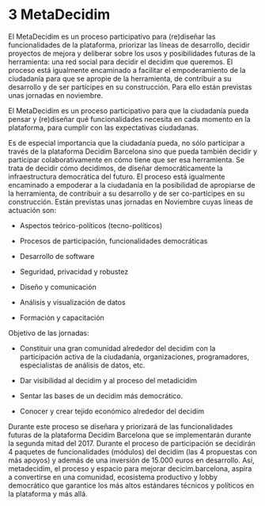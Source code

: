 

# 3 	MetaDecidim

El MetaDecidim es un proceso participativo para (re)diseñar las funcionalidades de la plataforma, priorizar las líneas de desarrollo, decidir proyectos de mejora y deliberar sobre los usos y posibilidades futuras de la herramienta: una red social para decidir el decidim que queremos. El proceso está igualmente encaminado a facilitar el empoderamiento de la ciudadanía para que se apropie de la herramienta, de contribuir a su desarrollo y de ser partícipes en su construcción. Para ello están previstas unas jornadas en noviembre.

El MetaDecidim es un proceso participativo para que la ciudadanía pueda pensar y (re)diseñar qué  funcionalidades necesita en cada momento en la plataforma, para cumplir con las expectativas ciudadanas.

Es de especial importancia que la ciudadanía pueda, no sólo participar a través de la plataforma Decidim Barcelona sino que pueda también decidir y participar colaborativamente en cómo tiene que ser esa herramienta. Se trata de decidir cómo decidimos, de diseñar democráticamente la infraestructura democrática del futuro. El proceso está igualmente encaminado a empoderar a la ciudadanía en la posibilidad de apropiarse de la herramienta, de contribuir a su desarrollo y de ser co-partícipes en su construcción. Están previstas unas jornadas en Noviembre cuyas líneas de actuación son:

* Aspectos teórico-políticos (tecno-políticos) 

* Procesos de participación, funcionalidades democráticas

* Desarrollo de software

* Seguridad, privacidad y robustez

* Diseño y comunicación

* Análisis y visualización de datos

* Formación y capacitación

Objetivo de las jornadas:

* Constituir una gran comunidad alrededor del decidim con la participación activa de la ciudadanía, organizaciones,  programadores, especialistas de análisis de datos, etc.

* Dar visibilidad al decidim y al proceso del metadicidim

* Sentar las bases de un decidim más democrático.

* Conocer y crear tejido económico alrededor del decidim

Durante este proceso se diseñara y priorizará de las funcionalidades futuras de la plataforma Decidim Barcelona que se implementarán durante la segunda mitad del 2017. Durante el proceso de participación se decidirán 4 paquetes de funcionalidades (módulos) del decidim (las 4 propuestas con más apoyos) y además de una inversión de 15.000 euros en desarrollo. Así, metadecidim, el proceso y espacio para mejorar decicim.barcelona, aspira a convertirse en una comunidad, ecosistema productivo y lobby democrático que garantice los más altos estándares técnicos y políticos en la plataforma y más allá. 

